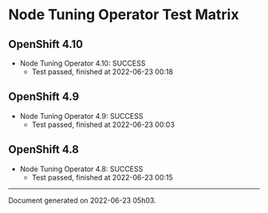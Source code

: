 
Node Tuning Operator Test Matrix
================================

OpenShift 4.10
--------------



* Node Tuning Operator 4.10: SUCCESS
  - Test passed, finished at 2022-06-23 00:18






OpenShift 4.9
-------------



* Node Tuning Operator 4.9: SUCCESS
  - Test passed, finished at 2022-06-23 00:03






OpenShift 4.8
-------------



* Node Tuning Operator 4.8: SUCCESS
  - Test passed, finished at 2022-06-23 00:15






---
Document generated on 2022-06-23 05h03.
